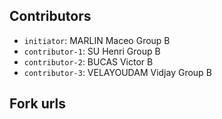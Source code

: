 ## Contributors
- `initiator`: MARLIN Maceo Group B
- `contributor-1`: SU Henri Group B
- `contributor-2`: BUCAS Victor B 
- `contributor-3`: VELAYOUDAM Vidjay Group B 

## Fork urls
